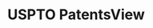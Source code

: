 ---
bigquery: https://console.cloud.google.com/bigquery?p=patents-public-data&d=patentsview&page=dataset
citation: Attribution should be given to PatentsView for use, distribution, or derivative
  works.
code: https://github.com/CSSIP-AIR/PatentsView-Code-Snippets/
contributors: USPTO
cost: None
description: 'PatentsView includes US patent data including raw data (summaries, applications,
  pregrant applications), disambugations of inventors and assignees, and inventor
  gender estimates.  Also foreign priority data, # of figures and sheets, and government
  interest statements.'
documentation: https://patentsview.org/query/builder-faqs
last_edit: 04/07/2022, 23:59:48
location: https://patentsview.org/
maintained_by: USPTO
record_creation_timestamp: 12/2/2020 17:20:46
schema_fields:
- length
- action_date
- term_grant
- disamb_assignee_id_20191008
- ipc_version_indicator
- name_last
- disamb_inventor_id_20171226
- disamb_assignee_id_20181127
- section_id
- disamb_assignee_id_20200331
- county_fips
- category
- series_code
- attribution_status
- variety
- rule_47
- disamb_assignee_id_20191231
- disamb_inventor_id_20181127
- applicant_type
- uuid
- male_flag
- disamb_assignee_id_20190820
- disamb_inventor_id_20170307
- mainclass_id
- ipc_class
- country_transformed
- abstract
- latin_name
- f371_date
- name_first
- disamb_assignee_id_20200630
- disamb_inventor_id_20191231
- id
- kind
- term_extension
- latitude
- location_id
- sequence
- designation
- disamb_inventor_id_20191008
- dependent
- organization
- category_id
- disamb_assignee_id_20200929
- lapse_of_patent
- level_two
- assignee_id
- classification_value
- group
- gi_statement
- field_title
- disamb_inventor_id_20201229
- field_id
- level_three
- state
- num
- deceased
- role
- _371_date
- exemplary
- rel_id
- disamb_inventor_id_20171003
- application_id
- reldocno
- patent_id
- disamb_inventor_id_20200929
- num_figures
- disamb_inventor_id_20170808
- male
- city
- latlong
- doc_type
- num_sheets
- withdrawn
- disamb_assignee_id_20190312
- country
- subcategory_id
- rawassignee_id
- inventor_id
- status
- sector_title
- filename
- rawinventor_id
- disamb_inventor_id_20200630
- num_claims
- main_group
- subclass_id
- name
- longitude
- fname
- rawlocation_id
- doctype
- county
- contract_award_number
- disamb_inventor_id_20190312
- organization_id
- title
- publication_number
- relkind
- classification_status
- subgroup
- lname
- disamb_inventor_id_20190820
- classification_data_source
- _102_date
- text
- symbol_position
- section
- number
- state_fips
- group_id
- citation_id
- subclass
- term_disclaimer
- disamb_inventor_id_20180528
- lawyer_id
- level_one
- f102_date
- subsection_id
- date
- disclaimer_date
- type
- subgroup_id
- classification_level
- disamb_inventor_id_20200331
shortname: patentsview
tags:
- disambiguation
- United States
- gender
terms_of_use: Creative Commons Attribution 4.0 International License.
timeframe: 1963-1999
title: USPTO PatentsView
uuid: cf1780b1-e265-4e49-8d1d-83b9cfe0fd9a
---